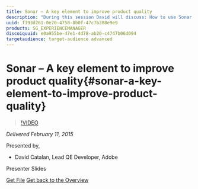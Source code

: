 ```yaml
---
title: Sonar – A key element to improve product quality
description: "During this session David will discuss: How to use Sonar to help improve product quality (Unit Test coverage, Integration Test coverage, static code analysis) | AEM use case | Q&A Global presentation of Sonar application How to use Sonar to help improve product quality (Unit Test coverage, Integration Test coverage, static code analysis) AEM use case"
uuid: f193d261-0e70-4758-8b0f-47c7b288e9e9
products: SG_EXPERIENCEMANAGER
discoiquuid: e0a955be-47e1-4d78-ab20-c4747b06d094
targetaudience: target-audience advanced
---
```


# Sonar – A key element to improve product quality{#sonar-a-key-element-to-improve-product-quality}

>[!VIDEO](https://video.tv.adobe.com/v/19379/?quality=9)

*Delivered February 11, 2015*

Presented by,

* David Catalan, Lead QE Developer, Adobe

Presenter Slides

[Get File](assets/cq-gems-on-aem-sonarqube-2015-02.pdf)
[Get back to the Overview](https://helpx.adobe.com/experience-manager/kt/eseminars/gems/aem-index.html)  

